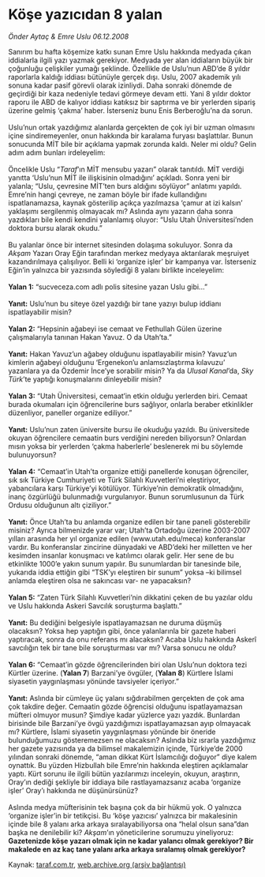 # Köşe yazıcıdan 8 yalan

*Önder Aytaç & Emre Uslu  06.12.2008*

<div class="yazi">Sanırım bu hafta köşemize katkı sunan Emre Uslu hakkında medyada çıkan iddialarla ilgili yazı yazmak gerekiyor. Medyada yer alan iddiaların büyük bir çoğunluğu çelişkiler yumağı şeklinde. Özellikle de Uslu’nun ABD’de 8 yıldır raporlarla kaldığı iddiası bütünüyle gerçek dışı. Uslu, 2007 akademik yılı sonuna kadar pasif görevli olarak izinliydi. Daha sonraki dönemde de geçirdiği bir kaza nedeniyle tedavi görmeye devam etti. Yani 8 yıldır doktor raporu ile ABD de kalıyor iddiası katıksız bir saptırma ve bir yerlerden sipariş üzerine gelmiş ‘çakma’ haber. İsterseniz bunu Enis Berberoğlu’na da sorun. <br/><br/>Uslu’nun ortak yazdığımız alanlarda gerçekten de çok iyi bir uzman olmasını içine sindiremeyenler, onun hakkında bir karalama furyası başlattılar. Bunun sonucunda MİT bile bir açıklama yapmak zorunda kaldı. Neler mi oldu? Gelin adım adım bunları irdeleyelim: <br/><br/>Öncelikle Uslu “<i>Taraf</i>’ın MİT mensubu yazarı” olarak tanıtıldı. MİT verdiği yanıtta ‘Uslu’nun MİT ile ilişkisinin olmadığını’ açıkladı. Sonra yeni bir yalanla; “Uslu, çevresine MİT’ten burs aldığını söylüyor” anlatımı yapıldı. Emre’nin hangi çevreye, ne zaman böyle bir ifade kullandığını ispatlanamazsa, kaynak gösterilip açıkça yazılmazsa ‘çamur at izi kalsın’ yaklaşımı sergilenmiş olmayacak mı? Aslında aynı yazarın daha sonra yazdıkları bile kendi kendini yalanlamış oluyor: “Uslu Utah Üniversitesi’nden doktora bursu alarak okudu.” <br/><br/>Bu yalanlar önce bir internet sitesinden dolaşıma sokuluyor. Sonra da <i>Akşam</i> Yazarı Oray Eğin tarafından merkez medyaya aktarılarak meşruiyet kazandırılmaya çalışılıyor. Belli ki ‘organize işler’ bir kampanya var. İsterseniz Eğin’in yalnızca bir yazısında söylediği 8 yalanı birlikte inceleyelim: <b><br/><br/>Yalan 1:</b> “sucveceza.com adlı polis sitesine yazan Uslu gibi...”<b> <br/><br/>Yanıt:</b> Uslu’nun bu siteye özel yazdığı bir tane yazıyı bulup iddianı ispatlayabilir misin? <b><br/><br/>Yalan 2:</b> “Hepsinin ağabeyi ise cemaat ve Fethullah Gülen üzerine çalışmalarıyla tanınan Hakan Yavuz. O da Utah’ta.”<b> <br/><br/>Yanıt:</b> Hakan Yavuz’un ağabey olduğunu ispatlayabilir misin? Yavuz’un kimlerin ağabeyi olduğunu ‘Ergenekon’u anlamsızlaştırma kılavuzu’ yazanlara ya da Özdemir İnce’ye sorabilir misin? Ya da <i>Ulusal Kanal</i>’da, <i>Sky Türk</i>’te yaptığı konuşmalarını dinleyebilir misin? <b><br/><br/>Yalan 3:</b> “Utah Üniversitesi, cemaat’in etkin olduğu yerlerden biri. Cemaat burada okumaları için öğrencilerine burs sağlıyor, onlarla beraber etkinlikler düzenliyor, paneller organize ediliyor.”<b> <br/><br/>Yanıt:</b> Uslu’nun zaten üniversite bursu ile okuduğu yazıldı. Bu üniversitede okuyan öğrencilere cemaatin burs verdiğini nereden biliyorsun? Onlardan mısın yoksa bir yerlerden ‘çakma haberlerle’ beslenerek mi bu söylemde bulunuyorsun? <b><br/><br/>Yalan 4:</b> “Cemaat’in Utah’ta organize ettiği panellerde konuşan öğrenciler, sık sık Türkiye Cumhuriyeti ve Türk Silahlı Kuvvetleri’ni eleştiriyor, yabancılara karşı Türkiye’yi kötülüyor. Türkiye’nin demokratik olmadığını, inanç özgürlüğü bulunmadığı vurgulanıyor. Bunun sorumlusunun da Türk Ordusu olduğunun altı çiziliyor.”<b> <br/><br/>Yanıt:</b> Önce Utah’ta bu anlamda organize edilen bir tane paneli gösterebilir misiniz? Ayrıca bilmenizde yarar var; Utah’ta Ortadoğu üzerine 2003-2007 yılları arasında her yıl organize edilen (www.utah.edu/meca) konferanslar vardır. Bu konferanslar zincirine dünyadaki ve ABD’deki her milletten ve her kesimden insanlar konuşmacı ve katılımcı olarak gelir. Her sene de bu etkinlikte 1000’e yakın sunum yapılır. Bu sunumlardan bir tanesinde bile, yukarıda iddia ettiğin gibi “TSK’yı eleştiren bir sunum” yoksa –ki bilimsel anlamda eleştiren olsa ne sakıncası var- ne yapacaksın? <b><br/><br/>Yalan 5:</b> “Zaten Türk Silahlı Kuvvetleri’nin dikkatini çeken de bu yazılar oldu ve Uslu hakkında Askeri Savcılık soruşturma başlattı.”<b> <br/><br/>Yanıt:</b> Bu dediğini belgesiyle ispatlayamazsan ne duruma düşmüş olacaksın? Yoksa hep yaptığın gibi, önce yalanlarınla bir gazete haberi yaptıracak, sonra da onu referans mı alacaksın? Acaba Uslu hakkında Askerî savcılığın tek bir tane bile soruşturması var mı? Varsa sonucu ne oldu? <b><br/><br/>Yalan 6:</b> “Cemaat’in gözde öğrencilerinden biri olan Uslu’nun doktora tezi Kürtler üzerine. (<b>Yalan 7</b>) Barzani’ye övgüler, (<b>Yalan 8</b>) Kürtlere İslami siyasetin yaygınlaşması yönünde tavsiyeler içeriyor.”<b> <br/><br/>Yanıt:</b> Aslında bir cümleye üç yalanı sığdırabilmen gerçekten de çok ama çok takdire değer. Cemaatin gözde öğrencisi olduğunu ispatlayamazsan müfteri olmuyor musun? Şimdiye kadar yüzlerce yazı yazdık. Bunlardan birisinde bile Barzani’ye övgü yazdığımızı ispatlayamazsan ayıp olmayacak mı? Kürtlere, İslami siyasetin yaygınlaşması yönünde bir öneride bulunduğumuzu gösteremezsen ne olacaksın? Aslında biz ısrarla yazdığımız her gazete yazısında ya da bilimsel makalemizin içinde, Türkiye’de 2000 yılından sonraki dönemde, “aman dikkat Kürt İslamcılığı doğuyor” diye kalem oynattık. Bu yüzden Hizbullah bile Emre’nin hakkında eleştiren açıklamalar yaptı. Kürt sorunu ile ilgili bütün yazılarımızı inceleyin, okuyun, araştırın, Oray’ın dediği şekliyle bir iddiaya bile rastlayamazsanız acaba ‘organize işler’ Oray’ı hakkında ne düşünürsünüz? <br/><br/>Aslında medya müfterisinin tek başına çok da bir hükmü yok. O yalnızca ‘organize işler’in bir tetikçisi. Bu ‘köşe yazıcısı’ yalnızca bir makalesinin içinde bile 8 yalanı arka arkaya sıralayabiliyorsa ona “helal olsun sana”dan başka ne denilebilir ki? <i>Akşam</i>’ın yöneticilerine sorumuzu yineliyoruz: <b>Gazetenizde köşe yazarı olmak için ne kadar yalancı olmak gerekiyor? Bir makalede en az kaç tane yalanı arka arkaya sıralamış olmak gerekiyor?</b></div>

Kaynak: [taraf.com.tr](http://www.taraf.com.tr:80/onder-aytac-emre-uslu/makale-kose-yazicidan-8-yalan.htm), [web.archive.org (arşiv bağlantısı)](http://web.archive.org/web/20100511214855/http://www.taraf.com.tr:80/onder-aytac-emre-uslu/makale-kose-yazicidan-8-yalan.htm)
